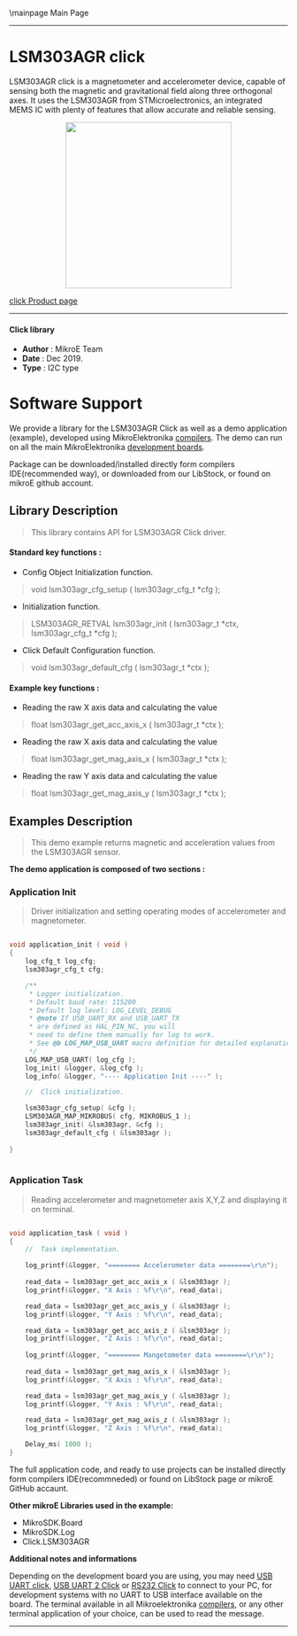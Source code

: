 \mainpage Main Page
 
 

---
# LSM303AGR click

LSM303AGR click is a magnetometer and accelerometer device, capable of sensing both the magnetic and gravitational field along three orthogonal axes. It uses the LSM303AGR from STMicroelectronics, an integrated MEMS IC with plenty of features that allow accurate and reliable sensing.

<p align="center">
  <img src="https://download.mikroe.com/images/click_for_ide/lsm303agr_click.png" height=300px>
</p>

[click Product page](https://www.mikroe.com/lsm303agr-click-click)

---


#### Click library 

- **Author**        : MikroE Team
- **Date**          : Dec 2019.
- **Type**          : I2C type


# Software Support

We provide a library for the LSM303AGR Click 
as well as a demo application (example), developed using MikroElektronika 
[compilers](https://shop.mikroe.com/compilers). 
The demo can run on all the main MikroElektronika [development boards](https://shop.mikroe.com/development-boards).

Package can be downloaded/installed directly form compilers IDE(recommended way), or downloaded from our LibStock, or found on mikroE github account. 

## Library Description

> This library contains API for LSM303AGR Click driver.

#### Standard key functions :

- Config Object Initialization function.
> void lsm303agr_cfg_setup ( lsm303agr_cfg_t *cfg ); 
 
- Initialization function.
> LSM303AGR_RETVAL lsm303agr_init ( lsm303agr_t *ctx, lsm303agr_cfg_t *cfg );

- Click Default Configuration function.
> void lsm303agr_default_cfg ( lsm303agr_t *ctx );


#### Example key functions :

- Reading the raw X axis data and calculating the value
> float lsm303agr_get_acc_axis_x ( lsm303agr_t *ctx );
 
- Reading the raw X axis data and calculating the value
> float lsm303agr_get_mag_axis_x ( lsm303agr_t *ctx );

- Reading the raw Y axis data and calculating the value
> float lsm303agr_get_mag_axis_y ( lsm303agr_t *ctx );

## Examples Description

> This demo example returns magnetic and acceleration values from the LSM303AGR sensor.

**The demo application is composed of two sections :**

### Application Init 

> Driver initialization and setting operating modes of accelerometer and magnetometer.

```c

void application_init ( void )
{
    log_cfg_t log_cfg;
    lsm303agr_cfg_t cfg;

    /** 
     * Logger initialization.
     * Default baud rate: 115200
     * Default log level: LOG_LEVEL_DEBUG
     * @note If USB_UART_RX and USB_UART_TX 
     * are defined as HAL_PIN_NC, you will 
     * need to define them manually for log to work. 
     * See @b LOG_MAP_USB_UART macro definition for detailed explanation.
     */
    LOG_MAP_USB_UART( log_cfg );
    log_init( &logger, &log_cfg );
    log_info( &logger, "---- Application Init ----" );

    //  Click initialization.

    lsm303agr_cfg_setup( &cfg );
    LSM303AGR_MAP_MIKROBUS( cfg, MIKROBUS_1 );
    lsm303agr_init( &lsm303agr, &cfg );
    lsm303agr_default_cfg ( &lsm303agr );
   
}
  
```

### Application Task

> Reading accelerometer and magnetometer axis X,Y,Z and displaying it on terminal.

```c

void application_task ( void )
{
    //  Task implementation.

    log_printf(&logger, "======== Accelerometer data ========\r\n");
    
    read_data = lsm303agr_get_acc_axis_x ( &lsm303agr );
    log_printf(&logger, "X Axis : %f\r\n", read_data);

    read_data = lsm303agr_get_acc_axis_y ( &lsm303agr );
    log_printf(&logger, "Y Axis : %f\r\n", read_data);

    read_data = lsm303agr_get_acc_axis_z ( &lsm303agr );
    log_printf(&logger, "Z Axis : %f\r\n", read_data);
    
    log_printf(&logger, "======== Mangetometer data ========\r\n");
    
    read_data = lsm303agr_get_mag_axis_x ( &lsm303agr );
    log_printf(&logger, "X Axis : %f\r\n", read_data);

    read_data = lsm303agr_get_mag_axis_y ( &lsm303agr );
    log_printf(&logger, "Y Axis : %f\r\n", read_data);

    read_data = lsm303agr_get_mag_axis_z ( &lsm303agr );
    log_printf(&logger, "Z Axis : %f\r\n", read_data);

    Delay_ms( 1000 );
}

```

The full application code, and ready to use projects can be  installed directly form compilers IDE(recommneded) or found on LibStock page or mikroE GitHub accaunt.

**Other mikroE Libraries used in the example:** 

- MikroSDK.Board
- MikroSDK.Log
- Click.LSM303AGR

**Additional notes and informations**

Depending on the development board you are using, you may need 
[USB UART click](https://shop.mikroe.com/usb-uart-click), 
[USB UART 2 Click](https://shop.mikroe.com/usb-uart-2-click) or 
[RS232 Click](https://shop.mikroe.com/rs232-click) to connect to your PC, for 
development systems with no UART to USB interface available on the board. The 
terminal available in all Mikroelektronika 
[compilers](https://shop.mikroe.com/compilers), or any other terminal application 
of your choice, can be used to read the message.



---
